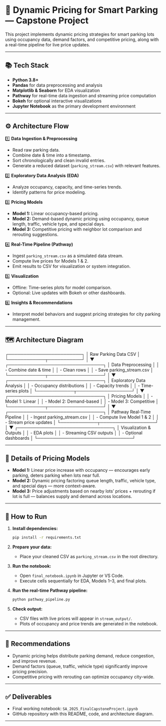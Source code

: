 # 🚗 Dynamic Pricing for Smart Parking — Capstone Project

This project implements dynamic pricing strategies for smart parking lots using occupancy data, demand factors, and competitive pricing, along with a real-time pipeline for live price updates.

---

## 📚 Tech Stack

- **Python 3.8+**
- **Pandas** for data preprocessing and analysis
- **Matplotlib & Seaborn** for EDA visualization
- **Pathway** for real-time data ingestion and streaming price computation
- **Bokeh** for optional interactive visualizations
- **Jupyter Notebook** as the primary development environment

---

## ⚙️ Architecture Flow

1️⃣ **Data Ingestion & Preprocessing**  
   - Read raw parking data.
   - Combine date & time into a timestamp.
   - Sort chronologically and clean invalid entries.
   - Generate a reduced dataset (`parking_stream.csv`) with relevant features.

2️⃣ **Exploratory Data Analysis (EDA)**  
   - Analyze occupancy, capacity, and time-series trends.
   - Identify patterns for price modeling.

3️⃣ **Pricing Models**  
   - **Model 1:** Linear occupancy-based pricing.
   - **Model 2:** Demand-based dynamic pricing using occupancy, queue length, traffic, vehicle type, and special days.
   - **Model 3:** Competitive pricing with neighbor lot comparison and rerouting suggestions.

4️⃣ **Real-Time Pipeline (Pathway)**  
   - Ingest `parking_stream.csv` as a simulated data stream.
   - Compute live prices for Models 1 & 2.
   - Emit results to CSV for visualization or system integration.

5️⃣ **Visualization**  
   - Offline: Time-series plots for model comparison.
   - Optional: Live updates with Bokeh or other dashboards.

6️⃣ **Insights & Recommendations**  
   - Interpret model behaviors and suggest pricing strategies for city parking management.

---

## 🗺️ Architecture Diagram

┌────────────────────────┐
│   Raw Parking Data CSV │
└────────────┬───────────┘
             │
             ▼
┌───────────────────────────────┐
│     Data Preprocessing        │
│ - Combine date & time         │
│ - Clean rows                  │
│ - Save parking_stream.csv     │
└────────────┬──────────────────┘
             │
             ▼
┌───────────────────────────────┐
│ Exploratory Data Analysis     │
│ - Occupancy distributions     │
│ - Capacity trends             │
│ - Time-series plots           │
└────────────┬──────────────────┘
             │
             ▼
┌───────────────────────────────┐
│      Pricing Models           │
│ - Model 1: Linear             │
│ - Model 2: Demand-based       │
│ - Model 3: Competitive        │
└────────────┬──────────────────┘
             │
             ▼
┌───────────────────────────────┐
│   Pathway Real-Time Pipeline  │
│ - Ingest parking_stream.csv   │
│ - Compute live Model 1 & 2    │
│ - Stream price updates        │
└────────────┬──────────────────┘
             │
             ▼
┌───────────────────────────────┐
│    Visualization & Outputs    │
│ - EDA plots                   │
│ - Streaming CSV outputs       │
│ - Optional dashboards         │
└───────────────────────────────┘

---

## 📝 Details of Pricing Models

- **Model 1:** Linear price increase with occupancy — encourages early parking, deters parking when lots near full.
- **Model 2:** Dynamic pricing factoring queue length, traffic, vehicle type, and special days — more context-aware.
- **Model 3:** Price adjustments based on nearby lots’ prices + rerouting if lot is full — balances supply and demand across locations.

---

## 🚀 How to Run

1. **Install dependencies:**
    ```bash
    pip install -r requirements.txt
    ```

2. **Prepare your data:**
   - Place your cleaned CSV as `parking_stream.csv` in the root directory.

3. **Run the notebook:**
   - Open `final_notebook.ipynb` in Jupyter or VS Code.
   - Execute cells sequentially for EDA, Models 1–3, and final plots.

4. **Run the real-time Pathway pipeline:**
    ```bash
    python pathway_pipeline.py
    ```

5. **Check output:**
   - CSV files with live prices will appear in `stream_output/`.
   - Plots of occupancy and price trends are generated in the notebook.

---

## 📌 Recommendations

- Dynamic pricing helps distribute parking demand, reduce congestion, and improve revenue.
- Demand factors (queue, traffic, vehicle type) significantly improve pricing precision.
- Competitive pricing with rerouting can optimize occupancy city-wide.

---

## ✅ Deliverables

- Final working notebook: `SA_2025_FinalCapstoneProject.ipynb`
- GitHub repository with this README, code, and architecture diagram.

---
